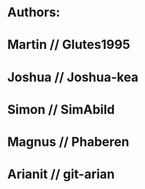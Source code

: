 # Authors:
# Martin // Glutes1995
# Joshua // Joshua-kea
# Simon // SimAbild
# Magnus // Phaberen
# Arianit // git-arian
